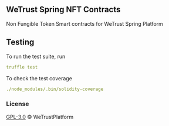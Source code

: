 WeTrust Spring NFT Contracts
-
Non Fungible Token Smart contracts for WeTrust Spring Platform


Testing
-
To run the test suite, run
```yaml
truffle test
```

To check the test coverage
```yaml
./node_modules/.bin/solidity-coverage
```
### License
[GPL-3.0](https://www.gnu.org/licenses/gpl-3.0.txt) &copy; WeTrustPlatform

